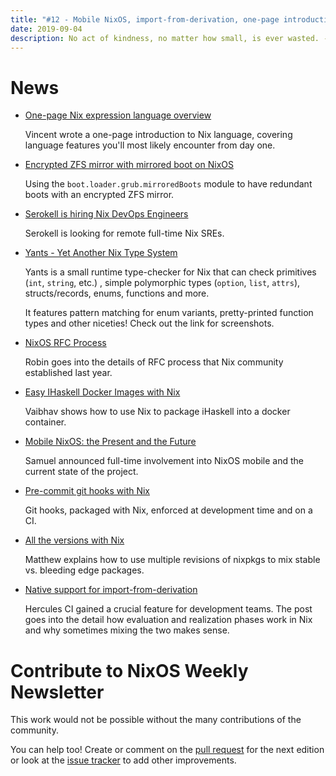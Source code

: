 ```yaml
---
title: "#12 - Mobile NixOS, import-from-derivation, one-page introduction, runtime type-checker, a job"
date: 2019-09-04
description: No act of kindness, no matter how small, is ever wasted. - Aesop
---
```


# News

- [One-page Nix expression language overview](https://github.com/tazjin/nix-1p)

  Vincent wrote a one-page introduction to Nix language, covering language features
  you'll most likely encounter from day one.

- [Encrypted ZFS mirror with mirrored boot on NixOS](https://elis.nu/blog/2019/08/encrypted-zfs-mirror-with-mirrored-boot-on-nixos/)

  Using the `boot.loader.grub.mirroredBoots` module to have redundant boots with an encrypted ZFS
  mirror.

- [Serokell is hiring Nix DevOps Engineers](https://www.notion.so/serokell/tl-dr-Serokell-is-hiring-Nix-DevOps-Engineers-9a33609414344f4fa167078a1a0f7896)

  Serokell is looking for remote full-time Nix SREs.

- [Yants - Yet Another Nix Type System](https://github.com/tazjin/yants)

  Yants is a small runtime type-checker for Nix that can check primitives (`int`, `string`, etc.) ,
  simple polymorphic types (`option`, `list`, `attrs`), structs/records, enums, functions and more.

  It features pattern matching for enum variants, pretty-printed function types and other niceties!
  Check out the link for screenshots.

- [NixOS RFC Process](https://nixos.mayflower.consulting/review/nixos-rfc-post/blog/2019/08/19/nixos-rfc-process/)

  Robin goes into the details of RFC process that Nix community established last year.

- [Easy IHaskell Docker Images with Nix](https://vaibhavsagar.com/blog/2019/08/11/ihaskell-nix-docker/)

  Vaibhav shows how to use Nix to package iHaskell into a docker container.

- [Mobile NixOS: the Present and the Future](https://samuel.dionne-riel.com/blog/2019/08/21/mobile-nixos-the-present-and-future.html)

  Samuel announced full-time involvement into NixOS mobile and the current
  state of the project.

- [Pre-commit git hooks with Nix](https://blog.hercules-ci.com/nix/2019/08/22/pre-commit-git-hooks-for-nix/)

  Git hooks, packaged with Nix, enforced at development time and on a CI.

- [All the versions with Nix](http://matthewbauer.us/blog/all-the-versions.html)

  Matthew explains how to use multiple revisions of nixpkgs to mix stable
  vs. bleeding edge packages.

- [Native support for import-from-derivation](https://blog.hercules-ci.com/2019/08/30/native-support-for-import-for-derivation/)

  Hercules CI gained a crucial feature for development teams. The post goes
  into the detail how evaluation and realization phases work in Nix and why
  sometimes mixing the two makes sense.

# Contribute to NixOS Weekly Newsletter

This work would not be possible without the many contributions of the community.

You can help too! Create or comment on the [pull request](https://github.com/NixOS/nixos-weekly/pulls)
for the next edition or look at the
[issue tracker](https://github.com/NixOS/nixos-weekly/issues) to add other improvements.
